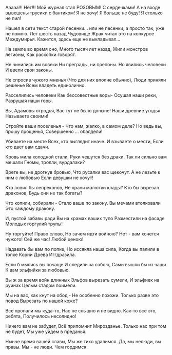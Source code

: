   Ааааа!!! Нет!!!
Мой журнал стал РОЗОВЫМ! С сердечками! А на входе вывешены трусики с бантиком!
Я не хочу! Я больше не буду! Я столько не пил!

Нашел в сети текст старой песенки... или не песенки, а просто так, уже не помню. Лет шесть назад Чудовище Жрак читал это на конкурсе Междумирья. Кажется, здесь еще не выкладывал...

На земле во время оно,
Много тысяч лет назад,
Жили монстров легионы,
Как раскопки говорят.

Не чинились им вовеки
Ни преграды, ни препоны.
Но явились человеки
И ввели свои законы.

Не спросив чужого мненья
(Что для них вполне обычно),
Люди приняли решенье
Всем владеть единолично.

Расселились человеки
Как бессовестные воры-
Осушая наши реки,
Разрушая наши горы.

Вы, Адамовы отродья,
Вас тут не было доныне!
Наши древние угодья
Называете своими!

Стройте ваши поселенья -
Что нам, жалко, в самом деле?
Но ведь вы, прошу прощенья,
Совершенно ... обалдели!

Убиваете на месте
Всех, кто выглядит иначе.
И взываете о мести,
Если кто дает вам сдачи.

Кровь мила холодной стали,
Руки чешутся без драки.
Так ли сильно вам мешали
Гномы, тролли, вурдалаки?

Врете вы, не дрогнув бровью,
Что русалки вас щекочут.
А не лезьте к ним с любовью
Если девушки не хочут!

Кто ловил бы лепреконов,
Не храни малютки клады?
Кто бы вырезал драконов,
Будь они не так богаты?

Что копили, собирали -
Стало ваше по закону.
Вы мечами втолковали
Это каждому дракону.

И, пустой забавы ради
Вы на храмах ваших тупо
Разместили на фасаде
Молодых горгулий трупы!

Ну торгуйте! Право слово,
Но зачем идти войною?
Нет - вам хочется чужого!
Сей же час! Любой ценою!

Надавать бы вам по попке,
Но иссякла наша сила,
Когда вы палили в топке
Корни Древа Иггдразила.

Если б мылись вы почаще
И следили за собою,
Сами вышли бы из чащи
К вам эльфийки за любовью.

Вы ж за время войн длинных
Эльфов вырезать сумели,
И эльфиек на руинах
Целым стадом поимели.

Мы на вас, как кнут на обод -
Не особенно похожи.
Только разве это повод
Вырезать по нашей коже?

Все пропали мы куда-то,
Нас не слышно и не видно.
Как-то все это, ребята,
Получилось несолидно!

Ничего вам не забудет,
Всё припомнит Мирозданье.
Только нас при том не будет,
Мы уже уйдем в преданья.

Нынче время вашей славы,
Мы же тихо удалимся.
Да, мы нелюди, вы правы.
Мы - не люди. Чем гордимся.    